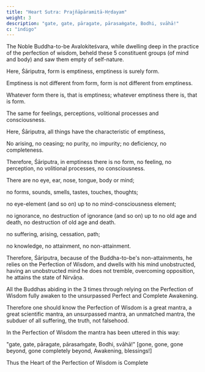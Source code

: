 ```yaml
---
title: "Heart Sutra: Prajñāpāramitā-Hṛdayam"
weight: 3
description: "gate, gate, pāragate, pārasaṁgate, Bodhi, svāhā!"
c: "indigo"
---
```



The Noble Buddha-to-be Avalokiteśvara, while dwelling deep in the practice of the perfection of wisdom, beheld these 5 constituent groups (of mind and body) and saw them empty of self-nature.

Here, Śāriputra, form is emptiness, emptiness is surely form.

Emptiness is not different from form, form is not different from emptiness.

Whatever form there is, that is emptiness; whatever emptiness there is, that is form.

The same for feelings, perceptions, volitional processes and consciousness.

Here, Śāriputra, all things have the characteristic of emptiness,
<!-- Iha, Śāriputra, rūpaṁ śūnyatā, śūnyataiva rūpaṁ; -->

No arising, no ceasing; no purity, no impurity; no deficiency, no completeness.
 
Therefore, Śāriputra, in emptiness there is no form, no feeling, no perception, no volitional processes, no consciousness.

There are no eye, ear, nose, tongue, body or mind;

no forms, sounds, smells, tastes, touches, thoughts;

no eye-element (and so on) up to no mind-consciousness element;

no ignorance, no destruction of ignorance (and so on) up to no old age and death, no  destruction of old age and death.

no suffering, arising, cessation, path;

no knowledge, no attainment, no non-attainment.

Therefore, Śāriputra, because of the Buddha-to-be's non-attainments, he relies on the Perfection of Wisdom, and dwells with his mind unobstructed, having an unobstructed mind he does not tremble,  overcoming opposition, he attains the state of Nirvāṇa.

All the Buddhas abiding in the 3 times  through relying on the Perfection of Wisdom fully awaken to the unsurpassed Perfect and Complete Awakening.

Therefore one should know the Perfection of Wisdom is a great mantra, a great scientific mantra, an unsurpassed mantra, an unmatched mantra, the subduer of all suffering, the truth, not falsehood.

In the Perfection of Wisdom the mantra has been uttered in this way:

"gate, gate, pāragate, pārasaṁgate, Bodhi, svāhā!"
[gone, gone, gone beyond, gone completely beyond, Awakening, blessings!]

Thus the Heart of the Perfection of Wisdom is Complete
